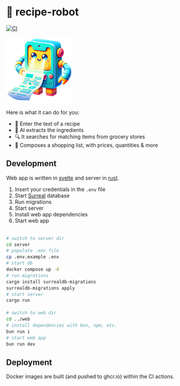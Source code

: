 # 🥔 recipe-robot

[![CI](https://github.com/jflessau/recipe-robot/actions/workflows/ci.yml/badge.svg)](https://github.com/jflessau/recipe-robot/actions/workflows/ci.yml)

<img alt="A cute robot holding and looking at a piece of paper with a recipe on it." src="web/public/img/logo.png" width="180px"/>

Here is what it can do for you:

- 📝 Enter the text of a recipe
- 🧠 AI extracts the ingredients
- 🔍 It searches for matching items from grocery stores
- 🛒 Composes a shopping list, with prices, quantities & more

## Development

Web app is written in [svelte](https://svelte.dev/) and server in [rust](https://www.rust-lang.org/).

1. Insert your credentials in the `.env` file
2. Start [Surreal](https://surrealdb.com/) database
3. Run migrations
4. Start server
5. Install web app dependencies
6. Start web app

```sh

# switch to server dir
cd server
# populate .env file
cp .env.example .env
# start db
docker compose up -d
# run migrations
cargo install surrealdb-migrations
surrealdb-migrations apply
# start server
cargo run

# switch to web dir
cd ../web
# install dependencies with bun, npm, etc.
bun run i
# start web app
bun run dev
```

## Deployment

Docker images are built (and pushed to ghcr.io) within the CI actions.
